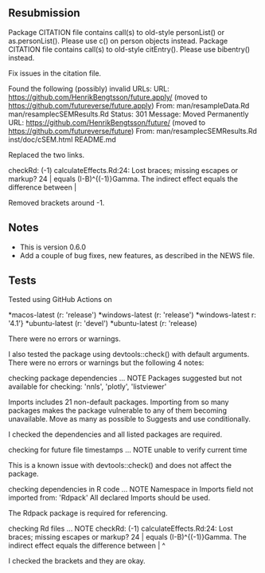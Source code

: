 ## Resubmission 
Package CITATION file contains call(s) to old-style personList() or
as.personList().  Please use c() on person objects instead.
Package CITATION file contains call(s) to old-style citEntry().  Please
use bibentry() instead.

Fix issues in the citation file. 


Found the following (possibly) invalid URLs:
  URL: https://github.com/HenrikBengtsson/future.apply/ (moved to https://github.com/futureverse/future.apply)
    From: man/resampleData.Rd
          man/resamplecSEMResults.Rd
    Status: 301
    Message: Moved Permanently
  URL: https://github.com/HenrikBengtsson/future/ (moved to https://github.com/futureverse/future)
    From: man/resamplecSEMResults.Rd
          inst/doc/cSEM.html
          README.md
          
Replaced the two links.


checkRd: (-1) calculateEffects.Rd:24: Lost braces; missing escapes or markup?
    24 | equals (I-B)^{(-1)}Gamma. The indirect effect equals the difference between
       |  
       
Removed brackets around -1.

## Notes

- This is version 0.6.0
- Add a couple of bug fixes, new features, as described in the NEWS file.

## Tests

Tested using GitHub Actions on 

*macos-latest (r: 'release')
*windows-latest (r: 'release')
*windows-latest r: '4.1'}
*ubuntu-latest (r: 'devel')
*ubuntu-latest  (r: 'release)

There were no errors or warnings.


I also tested the package using devtools::check() with default arguments.
There were no errors or warnings but the following 4 notes:

checking package dependencies ... NOTE
  Packages suggested but not available for checking:
    'nnls', 'plotly', 'listviewer'
  
  Imports includes 21 non-default packages.
  Importing from so many packages makes the package vulnerable to any of
  them becoming unavailable.  Move as many as possible to Suggests and
  use conditionally.


I checked the dependencies and all listed packages are required.


 checking for future file timestamps ... NOTE
  unable to verify current time
   
This is a known issue with devtools::check() and does not affect the package.


 checking dependencies in R code ... NOTE
  Namespace in Imports field not imported from: 'Rdpack'
    All declared Imports should be used.
     
The Rdpack package is required for referencing.


 checking Rd files ... NOTE
  checkRd: (-1) calculateEffects.Rd:24: Lost braces; missing escapes or markup?
      24 | equals (I-B)^{(-1)}Gamma. The indirect effect equals the difference between
         |              ^
         
I checked the brackets and they are okay. 